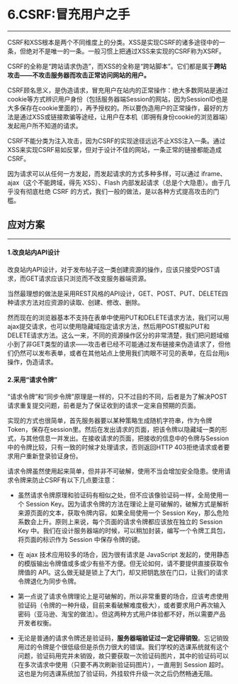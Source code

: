 # 6.CSRF:冒充用户之手

---

CSRF和XSS根本是两个不同维度上的分类。XSS是实现CSRF的诸多途径中的一条，但绝对不是唯一的一条。一般习惯上把通过XSS来实现的CSRF称为XSRF。

CSRF的全称是“跨站请求伪造”，而XSS的全称是“跨站脚本”。它们都是属于**跨站攻击——不攻击服务器而攻击正常访问网站的用户。**

CSRF顾名思义，是伪造请求，冒充用户在站内的正常操作：绝大多数网站是通过cookie等方式辨识用户身份（包括服务器端Session的网站，因为SessionID也是大多保存在cookie里面的），再予授权的。所以要伪造用户的正常操作，最好的方法是通过XSS或链接欺骗等途经，让用户在本机（即拥有身份cookie的浏览器端）发起用户所不知道的请求。

CSRF不能分类为注入攻击，因为CSRF的实现途径远远不止XSS注入一条。通过XSS来实现CSRF易如反掌，但对于设计不佳的网站，一条正常的链接都能造成CSRF。



因为请求可以从任何一方发起，而发起请求的方式多种多样，可以通过 iframe、ajax（这个不能跨域，得先 XSS）、Flash 内部发起请求（总是个大隐患）。由于几乎没有彻底杜绝 CSRF 的方式，我们一般的做法，是以各种方式提高攻击的门槛。



## 应对方案

---

#### 1.改良站内API设计

改良站内API设计，对于发布帖子这一类创建资源的操作，应该只接受POST请求，而GET请求应该只浏览而不改变服务器端资源。

当然最理想的做法是采用REST风格的API设计，GET、POST、PUT、DELETE四种请求方法对应资源的读取、创建、修改、删除。

然而现在的浏览器基本不支持在表单中使用PUT和DELETE请求方法，我们可以用ajax提交请求，也可以使用隐藏域指定请求方法，然后用POST模拟PUT和DELETE请求方法。这么一来，不同的资源操作区分的非常清楚，我们把问题域缩小到了非GET类型的请求——攻击者已经不可能通过发布链接来伪造请求了，但他们仍然可以发布表单，或者在其他站点上使用我们肉眼不可见的表单，在后台用js操作，伪造请求。

#### 2.采用“请求令牌”

“请求令牌”和“同步令牌”原理是一样的，只不过目的不同，后者是为了解决POST请求重复提交问题，前者是为了保证收到的请求一定来自预期的页面。

实现的方式也很简单，首先服务器要以某种策略生成随机字符串，作为令牌Token，保存在session里。然后在发出请求的页面，把该令牌以隐藏域一类的形式，与其他信息一并发出。在接收请求的页面，把接收的信息中的令牌与Session中的令牌比较，只有一致的时候才处理请求，否则返回HTTP 403拒绝请求或者要求用户重新登录验证身份。

请求令牌虽然使用起来简单，但并非不可破解，使用不当会增加安全隐患。使用请求令牌来防止CSRF有以下几点要注意：

* 虽然请求令牌原理和验证码有相似之处，但不应该像验证码一样，全局使用一个 Session Key。因为请求令牌的方法在理论上是可破解的，破解方式是解析来源页面的文本，获取令牌内容。如果全局使用一个 Session Key，那么危险系数会上升。原则上来说，每个页面的请求令牌都应该放在独立的 Session Key 中。我们在设计服务器端的时候，可以稍加封装，编写一个令牌工具包，将页面的标识作为 Session 中保存令牌的键。

* 在 ajax 技术应用较多的场合，因为很有请求是 JavaScript 发起的，使用静态的模版输出令牌值或多或少有些不方便。但无论如何，请不要提供直接获取令牌值的 API。这么做无疑是锁上了大门，却又把钥匙放在门口，让我们的请求令牌退化为同步令牌。
* 第一点说了请求令牌理论上是可破解的，所以非常重要的场合，应该考虑使用验证码（令牌的一种升级，目前来看破解难度极大），或者要求用户再次输入密码（亚马逊、淘宝的做法）。但这两种方式用户体验都不好，所以需要产品开发者权衡。
* 无论是普通的请求令牌还是验证码，**服务器端验证过一定记得销毁**。忘记销毁用过的令牌是个很低级但是杀伤力很大的错误。我们学校的选课系统就有这个问题，验证码用完并未销毁，故只要获取一次验证码图片，其中的验证码可以在多次请求中使用（只要不再次刷新验证码图片），一直用到 Session 超时。这也是为何选课系统加了验证码，外挂软件升级一次之后仍然畅通无阻。





